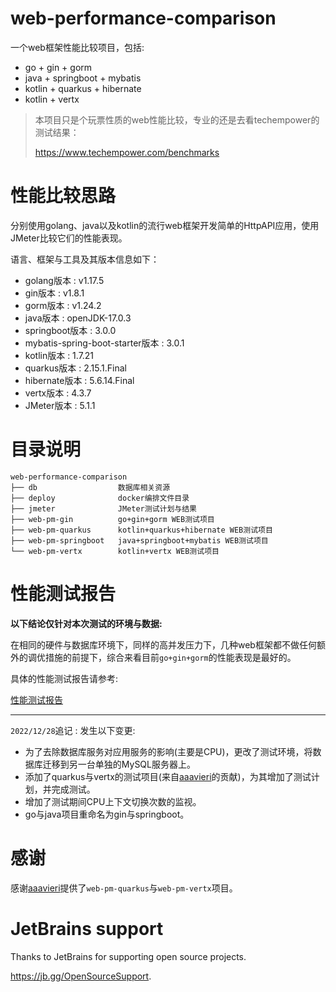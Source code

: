 web-performance-comparison
=====

一个web框架性能比较项目，包括:
- go + gin + gorm
- java + springboot + mybatis
- kotlin + quarkus + hibernate
- kotlin + vertx

> 本项目只是个玩票性质的web性能比较，专业的还是去看techempower的测试结果：
> 
> <a href="https://www.techempower.com/benchmarks" target="_blank">https://www.techempower.com/benchmarks</a>


# 性能比较思路
分别使用golang、java以及kotlin的流行web框架开发简单的HttpAPI应用，使用JMeter比较它们的性能表现。

语言、框架与工具及其版本信息如下：
- golang版本 : v1.17.5
- gin版本 : v1.8.1
- gorm版本 : v1.24.2
- java版本 : openJDK-17.0.3
- springboot版本 : 3.0.0
- mybatis-spring-boot-starter版本 : 3.0.1
- kotlin版本 : 1.7.21
- quarkus版本 : 2.15.1.Final
- hibernate版本 : 5.6.14.Final
- vertx版本 : 4.3.7
- JMeter版本 : 5.1.1

# 目录说明
```
web-performance-comparison
├── db                  数据库相关资源
├── deploy              docker编排文件目录
├── jmeter              JMeter测试计划与结果
├── web-pm-gin          go+gin+gorm WEB测试项目
├── web-pm-quarkus      kotlin+quarkus+hibernate WEB测试项目
├── web-pm-springboot   java+springboot+mybatis WEB测试项目
└── web-pm-vertx        kotlin+vertx WEB测试项目
```

# 性能测试报告

**以下结论仅针对本次测试的环境与数据:**

在相同的硬件与数据库环境下，同样的高并发压力下，几种web框架都不做任何额外的调优措施的前提下，综合来看目前`go+gin+gorm`的性能表现是最好的。

具体的性能测试报告请参考:

<a href="./性能测试报告.md" target="_blank">性能测试报告</a>

-----------------

`2022/12/28`追记 : 发生以下变更:
- 为了去除数据库服务对应用服务的影响(主要是CPU)，更改了测试环境，将数据库迁移到另一台单独的MySQL服务器上。
- 添加了quarkus与vertx的测试项目(来自<a href="https://github.com/aaavieri" target="_blank">aaavieri</a>的贡献)，为其增加了测试计划，并完成测试。
- 增加了测试期间CPU上下文切换次数的监视。
- go与java项目重命名为gin与springboot。


# 感谢

感谢<a href="https://github.com/aaavieri" target="_blank">aaavieri</a>提供了`web-pm-quarkus`与`web-pm-vertx`项目。


# JetBrains support
Thanks to JetBrains for supporting open source projects.

https://jb.gg/OpenSourceSupport.

